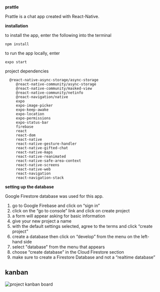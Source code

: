 
**prattle**

Prattle is a chat app created with React-Native.

**installation**

to install the app, enter the following into the terminal

` npm install `

to run the app locally, enter

`expo start`

project dependencies

```
  @react-native-async-storage/async-storage
     @react-native-community/async-storage
     @react-native-community/masked-view
     @react-native-community/netinfo
     @react-navigation/native
     expo
     expo-image-picker
     expo-keep-awake
     expo-location
     expo-permissions
     expo-status-bar
     firebase
     react
     react-dom
     react-native
     react-native-gesture-handler
     react-native-gifted-chat
     react-native-maps
     react-native-reanimated
     react-native-safe-area-context
     react-native-screens
     react-native-web
     react-navigation
     react-navigation-stack
```

**setting up the database**

Google Firestore database was used for this app.

1. go to Google Firebase and click on “sign in”
2. click on the “go to console” link and click on create project
3. a form will appear asking for basic information
4. give your new project a name
5. with the default settings selected, agree to the terms and click “create project”
6. create a database then click on “develop” from the menu on the left-hand side
7. select "database" from the menu that appears
8. choose “create database” in the Cloud Firestore section
9. make sure to create a Firestore Database and not a “realtime database”

## kanban

![project kanban board](https://i.imgur.com/Al5MyXk.png)